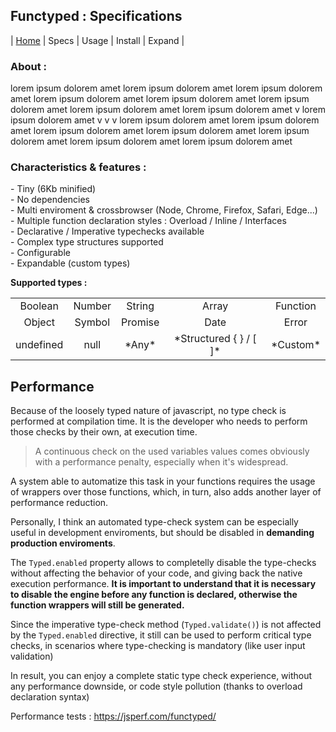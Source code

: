 <link rel="stylesheet" href="style.css">

## Functyped : Specifications

| [Home](./README.md) | Specs | Usage | Install | Expand |


<div id="cols" class="cols">
	<div class="">
       <h3>About :</h3>
    lorem ipsum dolorem amet  lorem ipsum dolorem amet  lorem ipsum dolorem amet  lorem ipsum dolorem amet  lorem ipsum dolorem amet  lorem ipsum dolorem amet  lorem ipsum dolorem amet  lorem ipsum dolorem amet  v lorem ipsum dolorem amet  v v v lorem ipsum dolorem amet  lorem ipsum dolorem amet  lorem ipsum dolorem amet  lorem ipsum dolorem amet  lorem ipsum dolorem amet  lorem ipsum dolorem amet  lorem ipsum dolorem amet  
    </div>
	<div class="">
        <h3>Characteristics & features :</h3>
        - Tiny (6Kb minified)<br>
        - No dependencies<br>
        - Multi enviroment & crossbrowser (Node, Chrome, Firefox, Safari, Edge...)<br>
        - Multiple function declaration styles : Overload / Inline / Interfaces <br>
        - Declarative / Imperative typechecks available<br>
        - Complex type structures supported<br>
        - Configurable<br>
        - Expandable (custom types)<br>
    </div>
</div>



**Supported types :**

<table align="center">
    <tr>
        <td align="center">Boolean</td>
        <td align="center">Number</td>
        <td align="center">String</td>
        <td align="center">Array</td>
        <td align="center">Function</td>
    </tr>
    <tr>
        <td align="center">Object</td>
        <td align="center">Symbol</td>
        <td align="center">Promise</td>
        <td align="center">Date</td>
        <td align="center">Error</td>
    </tr>
    <tr>
        <td align="center">undefined</td>
        <td align="center">null</td>
        <td align="center">*Any* </td>
        <td align="center">*Structured { } / [ ]*</td>
        <td align="center">*Custom*</td>
    </tr>
</table>



## Performance


Because of the loosely typed nature of javascript, no type check is performed at compilation time. It is the developer who needs to perform those checks by their own, at execution time. 

> A continuous check on the used variables values comes obviously with a performance penalty, especially when it's widespread.

A system able to automatize this task in your functions requires the usage of wrappers over those functions, which, in turn, also adds another layer of performance reduction.

Personally, I think an automated type-check system can be especially useful in development enviroments, but should be disabled in **demanding production enviroments**.

The `Typed.enabled` property allows to completelly disable the type-checks without affecting the behavior of your code, and giving back the native execution performance. 
**It is important to understand that it is necessary to disable the engine before any function is declared, otherwise the function wrappers will still be generated.**

Since the imperative type-check method (`Typed.validate()`) is not affected by the `Typed.enabled` directive, it still can be used to perform critical type checks, in scenarios where type-checking is mandatory (like user input validation)

In result, you can enjoy a complete static type check experience, without any performance downside, or code style pollution (thanks to overload declaration syntax)

Performance tests : https://jsperf.com/functyped/